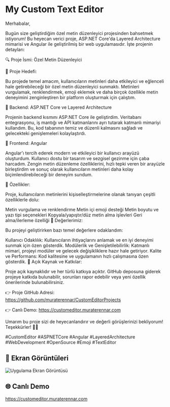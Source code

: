 
# My Custom Text Editor

Merhabalar,

Bugün size geliştirdiğim özel metin düzenleyici projesinden bahsetmek istiyorum! Bu heyecan verici proje, ASP.NET Core'da Layered Architecture mimarisi ve Angular ile geliştirilmiş bir web uygulamasıdır. İşte projenin detayları:

🔍 Proje İsmi: Özel Metin Düzenleyici


🚀 Proje Hedefi:

Bu projede temel amacım, kullanıcıların metinleri daha etkileyici ve eğlenceli hale getirebileceği bir özel metin düzenleyici sunmaktı. Metinleri vurgulamak, renklendirmek, emoji eklemek ve daha birçok özellikle metin deneyimini zenginleştiren bir platform oluşturmak için çalıştım.

💼 Backend: ASP.NET Core ve Layered Architecture

Projenin backend kısmını ASP.NET Core ile geliştirdim. Veritabanı entegrasyonu, iş mantığı ve API katmanlarını ayrı tutarak katmanlı mimariyi kullandım. Bu, kod tabanının temiz ve düzenli kalmasını sağladı ve gelecekteki genişlemeleri kolaylaştırdı.

🎨 Frontend: Angular

Angular'ı tercih ederek modern ve etkileyici bir kullanıcı arayüzü oluşturdum. Kullanıcı dostu bir tasarım ve sezgisel gezinme için çaba harcadım. Zengin metin düzenleme özelliklerini, hızlı tepki veren bir arayüzle birleştirdim ve sonuç olarak kullanıcıların metinleri daha kolay biçimlendirebileceği bir deneyim sundum.

📝 Özellikler:

Proje, kullanıcıların metinlerini kişiselleştirmelerine olanak tanıyan çeşitli özelliklerle dolu:

Metin vurgulama ve renklendirme
Metin içi emoji desteği
Metin boyutu ve yazı tipi seçenekleri
Kopyala/yapıştır/düz metin alma işlevleri
Geri alma/ilerleme özelliği
🌟 Değerlerimiz:

Bu projeyi geliştirirken bazı temel değerlere odaklandım:

Kullanıcı Odaklılık: Kullanıcıların ihtiyaçlarını anlamak ve en iyi deneyimi sunmak için özen gösterdik.
Modülerlik ve Genişletilebilirlik: Katmanlı mimari, projeyi modüler ve gelecek değişikliklere hazır hale getiriyor.
Kalite ve Performans: Kod kalitesine ve uygulamanın hızlı çalışmasına özen gösterdik.
💪 Açık Kaynak ve Katkılar:

Proje açık kaynaklıdır ve her türlü katkıya açıktır. GitHub deposuna giderek projeye katkıda bulunabilir, sorunları rapor edebilir veya yeni özellik önerilerinde bulunabilirsiniz.

👉 Proje GitHub Adresi: https://github.com/muraterennar/CustomEditorProjects

👉 Canlı Demo: https://customeditor.muraterennar.com

Umarım bu proje sizi de heyecanlandırır ve değerli görüşlerinizi bekliyorum! Teşekkürler! 🙏😊

#CustomEditor #ASPNETCore #Angular #LayeredArchitecture #WebDevelopment #OpenSource #Emoji #TextEditor


## 🌄 Ekran Görüntüleri

![Uygulama Ekran Görüntüsü](https://firebasestorage.googleapis.com/v0/b/file-upload-firebase-d3899.appspot.com/o/portFolioAPIPictures%2F1691057665713__EkranResmi2023080313.10.25.png?alt=media&token=031773aa-950f-4d29-a7d6-e2ba9051566a)

  
## 🌐 Canlı Demo
https://customeditor.muraterennar.com

  
